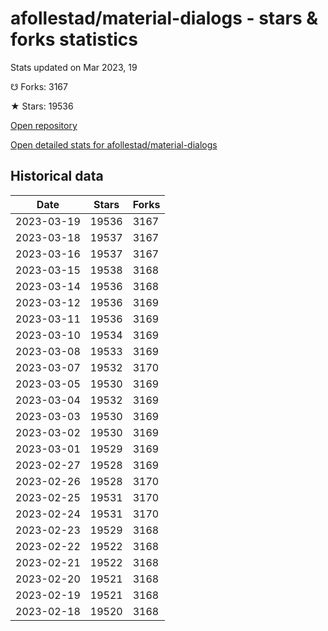 # afollestad/material-dialogs - stars & forks statistics

Stats updated on Mar 2023, 19

☋ Forks: 3167

★ Stars: 19536

[Open repository](https://github.com/afollestad/material-dialogs)

[Open detailed stats for afollestad/material-dialogs](https://reviewgithub.com/rep/afollestad/material-dialogs)

## Historical data
| Date | Stars | Forks |
|------|-------|-------|
| 2023-03-19 | 19536 | 3167 | 
| 2023-03-18 | 19537 | 3167 | 
| 2023-03-16 | 19537 | 3167 | 
| 2023-03-15 | 19538 | 3168 | 
| 2023-03-14 | 19536 | 3168 | 
| 2023-03-12 | 19536 | 3169 | 
| 2023-03-11 | 19536 | 3169 | 
| 2023-03-10 | 19534 | 3169 | 
| 2023-03-08 | 19533 | 3169 | 
| 2023-03-07 | 19532 | 3170 | 
| 2023-03-05 | 19530 | 3169 | 
| 2023-03-04 | 19532 | 3169 | 
| 2023-03-03 | 19530 | 3169 | 
| 2023-03-02 | 19530 | 3169 | 
| 2023-03-01 | 19529 | 3169 | 
| 2023-02-27 | 19528 | 3169 | 
| 2023-02-26 | 19528 | 3170 | 
| 2023-02-25 | 19531 | 3170 | 
| 2023-02-24 | 19531 | 3170 | 
| 2023-02-23 | 19529 | 3168 | 
| 2023-02-22 | 19522 | 3168 | 
| 2023-02-21 | 19522 | 3168 | 
| 2023-02-20 | 19521 | 3168 | 
| 2023-02-19 | 19521 | 3168 | 
| 2023-02-18 | 19520 | 3168 | 

